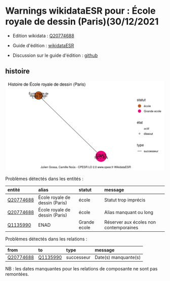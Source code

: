 Warnings wikidataESR pour : École royale de dessin (Paris)(30/12/2021
================

- Edition wikidata : [Q20774688](https://www.wikidata.org/wiki/Q20774688)
- Guide d'édition : [wikidataESR](https://github.com/cpesr/wikidataESR/)

- Discussion sur le guide d'édition : [github](https://github.com/cpesr/wikidataESR/issues)



## histoire 

![Graphique non généré](Q20774688-histoire.png) 

Problèmes détectés dans les entités :

|entité                                               |alias                          |statut       |message                                |
|:----------------------------------------------------|:------------------------------|:------------|:--------------------------------------|
|[Q20774688](https://www.wikidata.org/wiki/Q20774688) |École royale de dessin (Paris) |école        |Statut trop imprécis                   |
|[Q20774688](https://www.wikidata.org/wiki/Q20774688) |École royale de dessin (Paris) |école        |Alias manquant ou long                 |
|[Q1135990](https://www.wikidata.org/wiki/Q1135990)   |ENAD                           |Grande ecole |Réserver aux écoles non contemporaines |

Problèmes détectés dans les relations :

|from                                                 |to                                                 |type       |message              |
|:----------------------------------------------------|:--------------------------------------------------|:----------|:--------------------|
|[Q20774688](https://www.wikidata.org/wiki/Q20774688) |[Q1135990](https://www.wikidata.org/wiki/Q1135990) |successeur |Date(s) manquante(s) |

NB : les dates manquantes pour les relations de composante ne sont pas remontées. 

